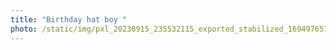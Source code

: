 ```yaml
---
title: "Birthday hat boy "
photo: /static/img/pxl_20230915_235532115_exported_stabilized_1694976572285.gif
---
```

